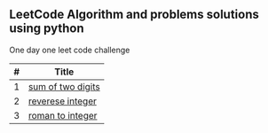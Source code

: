 ## LeetCode Algorithm and problems solutions using python

One day one leet code challenge


| # | Title |
|---| ----- |
|1|[ sum of two digits]( https://github.com/binaythapamagar/leet/blob/master/sumoftwodigits.py)
|2|[ reverese integer]( https://github.com/binaythapamagar/leet/blob/master/reverseinteger.py)
|3|[ roman to integer]( https://github.com/binaythapamagar/leet/blob/master/romantointeger.py)